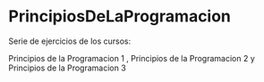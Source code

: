 # PrincipiosDeLaProgramacion

Serie de ejercicios de los cursos:

Principios de la Programacion 1 ,
Principios de la Programacion 2 y
Principios de la Programacion 3 
